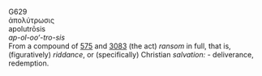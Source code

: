 <body>
  <p>G629<br>  ἀπολύτρωσις  <br> apolutrōsis  <br><i>ap-ol-oo‘-tro-sis </i><br>From a compound of <a href="g0575.htm">575</a> and <a href="g3083.htm">3083</a>  (the act) <i>ransom</i> in full, that is, (figuratively) <i>riddance</i>, or (specifically) Christian <i>salvation:</i> - deliverance, redemption.<br></p>
 </body>